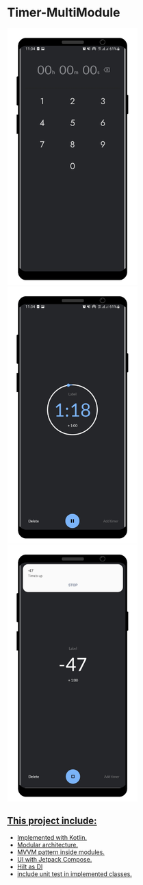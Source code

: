 # Timer-MultiModule

<div align="start">
  <a href="https://github.com/agostinhodossantos">
  <img height="600em" src="https://raw.githubusercontent.com/Agostinhodossantos/Timer-MultiModule/main/screenshots/timer_1.png?token=GHSAT0AAAAAABL7SGVLMSFIVERC57EUFPCGYVJV3AQ"/>
  <img height="600em" src="https://raw.githubusercontent.com/Agostinhodossantos/Timer-MultiModule/main/screenshots/timer_2.png?token=GHSAT0AAAAAABL7SGVLWRYNKMF6AN3RXACIYVJV4EA"/>
  <img height="600em" src="https://raw.githubusercontent.com/Agostinhodossantos/Timer-MultiModule/main/screenshots/timer_4.png?token=GHSAT0AAAAAABL7SGVK2UDZSYONOLQAQWS2YVJWA6Q"/>
</div>


<div> 
  

## This project include:
- Implemented with Kotlin.
- Modular architecture.
- MVVM pattern inside modules.
- UI with Jetpack Compose.
- Hilt as DI
- include unit test in implemented classes.

